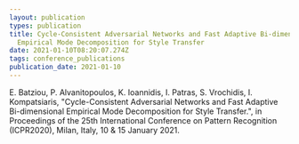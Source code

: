 ```yaml
---
layout: publication
types: publication
title: Cycle-Consistent Adversarial Networks and Fast Adaptive Bi-dimensional
  Empirical Mode Decomposition for Style Transfer
date: 2021-01-10T08:20:07.274Z
tags: conference_publications
publication_date: 2021-01-10
---
```

E. Batziou, P. Alvanitopoulos, K. Ioannidis, I. Patras, S. Vrochidis, I. Kompatsiaris, "Cycle-Consistent Adversarial Networks and Fast Adaptive Bi-dimensional Empirical Mode Decomposition for Style Transfer.", in Proceedings of the 25th International Conference on Pattern Recognition (ICPR2020), Milan, Italy, 10 & 15 January 2021.